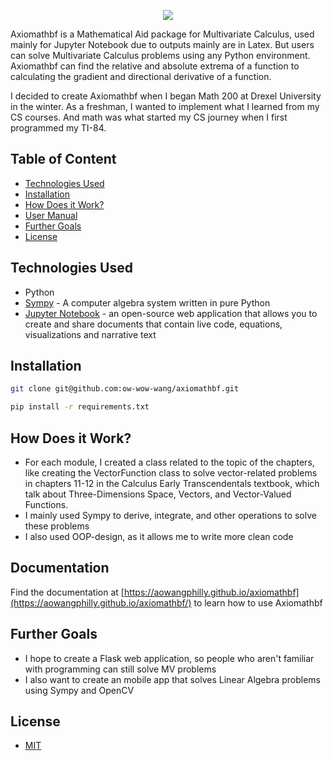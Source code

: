 <p align="center">
  <img src="https://github.com/AoWangPhilly/axiomathbf/blob/master/axiomathbflogo.png?raw=true"/>
</p>

Axiomathbf is a Mathematical Aid package for Multivariate Calculus, used mainly for Jupyter Notebook due to outputs mainly are in Latex. But users can solve Multivariate Calculus problems using any Python environment. Axiomathbf can find the relative and absolute extrema of a function to calculating the gradient and directional derivative of a function.

I decided to create Axiomathbf when I began Math 200 at Drexel University in the winter. As a freshman, I wanted to implement what I learned from my CS courses. And math was what started my CS journey when I first programmed my TI-84.

## Table of Content

* [Technologies Used](#tech)
* [Installation](#install)
* [How Does it Work?](#how)
* [User Manual](#user)
* [Further Goals](#goals)
* [License](#license)

## <div id="tech"> Technologies Used </div>

* Python
* [Sympy](https://www.sympy.org/en/index.html) - A computer algebra system written in pure Python
* [Jupyter Notebook](https://jupyter.org/) - an open-source web application that allows you to create and share documents that contain live code, equations, visualizations and narrative text

##  <div id="install"> Installation </div>

``` bash
git clone git@github.com:ow-wow-wang/axiomathbf.git
```

``` bash
pip install -r requirements.txt
```

##  <div id="how"> How Does it Work? </div>

* For each module, I created a class related to the topic of the chapters, like creating the VectorFunction class to solve vector-related problems in chapters 11-12 in the Calculus Early Transcendentals textbook, which talk about Three-Dimensions Space, Vectors, and Vector-Valued Functions.
* I mainly used Sympy to derive, integrate, and other operations to solve these problems
* I also used OOP-design, as it allows me to write more clean code

##  <div id="user"> Documentation </div>

Find the documentation at [https://aowangphilly.github.io/axiomathbf](https://aowangphilly.github.io/axiomathbf/) to learn how to use Axiomathbf

##  <div id="goals"> Further Goals </div>

* I hope to create a Flask web application, so people who aren't familiar with programming can still solve MV problems
* I also want to create an mobile app that solves Linear Algebra problems using Sympy and OpenCV

##  <div id="license">  License </div>

  + [MIT](https://choosealicense.com/licenses/mit/)
